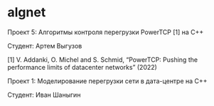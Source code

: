 # algnet

Проект 5: Алгоритмы контроля перегрузки PowerTCP [1] на C++

Студент: Артем Выгузов

[1] V. Addanki, O. Michel and S. Schmid, “PowerTCP: Pushing the performance limits of datacenter networks” (2022)

Проект 1: Моделирование перегрузки сети в дата-центре на C++

Студент: Иван Шаныгин
